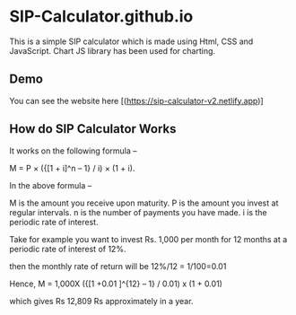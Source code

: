 # SIP-Calculator.github.io
This is a simple SIP calculator which is made using Html, CSS and JavaScript.
Chart JS library has been used for charting.  

## Demo
You can see the website here [(https://sip-calculator-v2.netlify.app)]

## How do SIP Calculator Works

It works on the following formula –

M = P × ({[1 + i]^n – 1} / i) × (1 + i).

In the above formula –

M is the amount you receive upon maturity.
P is the amount you invest at regular intervals.
n is the number of payments you have made.
i is the periodic rate of interest.

Take for example you want to invest Rs. 1,000 per month for 12 months at a periodic rate of interest of 12%.

then the monthly rate of return will be 12%/12 = 1/100=0.01

Hence, M = 1,000X ({[1 +0.01 ]^{12} – 1} / 0.01) x (1 + 0.01)

which gives Rs 12,809 Rs approximately in a year.


